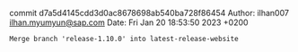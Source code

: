 commit d7a5d4145cdd3d0ac8678698ab540ba728f86454
Author: ilhan007 <ilhan.myumyun@sap.com>
Date:   Fri Jan 20 18:53:50 2023 +0200

    Merge branch 'release-1.10.0' into latest-release-website
